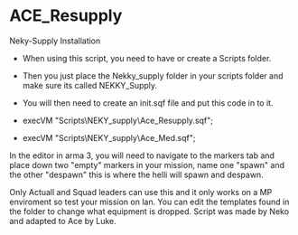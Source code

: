 # ACE_Resupply
Neky-Supply Installation
* When using this script, you need to have or create a Scripts folder.

* Then you just place the Nekky_supply folder in your scripts folder and make sure its called NEKKY_Supply.

* You will then need to create an init.sqf file and put this code in to it.
* execVM "Scripts\NEKY_supply\Ace_Resupply.sqf";
* execVM "Scripts\NEKY_supply\Ace_Med.sqf";

In the editor in arma 3, you will need to navigate to the markers tab and place down two "empty" markers in your mission, name one "spawn" and the other "despawn" this is where the helli will spawn and despawn.

Only Actuall and Squad leaders can use this and it only works on a MP enviroment so test your mission on lan. You can edit the templates found in the folder to change what equipment is dropped.
Script was made by Neko and adapted to Ace by Luke.
